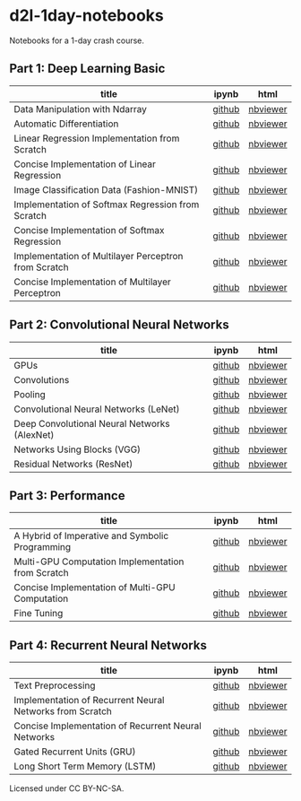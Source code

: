 # d2l-1day-notebooks

Notebooks for a 1-day crash course.

## Part 1: Deep Learning Basic

| title                               |  ipynb    |  html    |
| ------------------------------ | ---- | ---- |
| Data Manipulation with Ndarray | [github](https://github.com/mli/d2l-1day-notebooks/blob/master/notebooks-1/1-ndarray.ipynb) | [nbviewer](https://nbviewer.jupyter.org/format/slides/github/mli/d2l-1day-notebooks/blob/master/notebooks-1/1-ndarray.ipynb#/) |
| Automatic Differentiation | [github](https://github.com/mli/d2l-1day-notebooks/blob/master/notebooks-1/2-autograd.ipynb) | [nbviewer](https://nbviewer.jupyter.org/format/slides/github/mli/d2l-1day-notebooks/blob/master/notebooks-1/2-autograd.ipynb#/) |
| Linear Regression Implementation from Scratch | [github](https://github.com/mli/d2l-1day-notebooks/blob/master/notebooks-1/3-linear-regression-scratch.ipynb) | [nbviewer](https://nbviewer.jupyter.org/format/slides/github/mli/d2l-1day-notebooks/blob/master/notebooks-1/3-linear-regression-scratch.ipynb#/) |
| Concise Implementation of Linear Regression | [github](https://github.com/mli/d2l-1day-notebooks/blob/master/notebooks-1/4-linear-regression-gluon.ipynb) | [nbviewer](https://nbviewer.jupyter.org/format/slides/github/mli/d2l-1day-notebooks/blob/master/notebooks-1/4-linear-regression-gluon.ipynb#/) |
| Image Classification Data (Fashion-MNIST) | [github](https://github.com/mli/d2l-1day-notebooks/blob/master/notebooks-1/5-fashion-mnist.ipynb) | [nbviewer](https://nbviewer.jupyter.org/format/slides/github/mli/d2l-1day-notebooks/blob/master/notebooks-1/5-fashion-mnist.ipynb#/) |
| Implementation of Softmax Regression from Scratch | [github](https://github.com/mli/d2l-1day-notebooks/blob/master/notebooks-1/6-softmax-regression-scratch.ipynb) | [nbviewer](https://nbviewer.jupyter.org/format/slides/github/mli/d2l-1day-notebooks/blob/master/notebooks-1/6-softmax-regression-scratch.ipynb#/) |
| Concise Implementation of Softmax Regression | [github](https://github.com/mli/d2l-1day-notebooks/blob/master/notebooks-1/7-softmax-regression-gluon.ipynb) | [nbviewer](https://nbviewer.jupyter.org/format/slides/github/mli/d2l-1day-notebooks/blob/master/notebooks-1/7-softmax-regression-gluon.ipynb#/) |
| Implementation of Multilayer Perceptron from Scratch | [github](https://github.com/mli/d2l-1day-notebooks/blob/master/notebooks-1/8-mlp-scratch.ipynb) | [nbviewer](https://nbviewer.jupyter.org/format/slides/github/mli/d2l-1day-notebooks/blob/master/notebooks-1/8-mlp-scratch.ipynb#/) |
| Concise Implementation of Multilayer Perceptron | [github](https://github.com/mli/d2l-1day-notebooks/blob/master/notebooks-1/9-mlp-gluon.ipynb) | [nbviewer](https://nbviewer.jupyter.org/format/slides/github/mli/d2l-1day-notebooks/blob/master/notebooks-1/9-mlp-gluon.ipynb#/) |

## Part 2: Convolutional Neural Networks

| title                                        | ipynb                                                        | html                                                         |
| -------------------------------------------- | ------------------------------------------------------------ | ------------------------------------------------------------ |
| GPUs                                         | [github](https://github.com/mli/d2l-1day-notebooks/blob/master/notebooks-2/1-use-gpu.ipynb) | [nbviewer](https://nbviewer.jupyter.org/format/slides/github/mli/d2l-1day-notebooks/blob/master/notebooks-2/1-use-gpu.ipynb#/) |
| Convolutions                                 | [github](https://github.com/mli/d2l-1day-notebooks/blob/master/notebooks-2/2-conv-layer.ipynb) | [nbviewer](https://nbviewer.jupyter.org/format/slides/github/mli/d2l-1day-notebooks/blob/master/notebooks-2/2-conv-layer.ipynb#/) |
| Pooling                                      | [github](https://github.com/mli/d2l-1day-notebooks/blob/master/notebooks-2/3-pooling.ipynb) | [nbviewer](https://nbviewer.jupyter.org/format/slides/github/mli/d2l-1day-notebooks/blob/master/notebooks-2/3-pooling.ipynb#/) |
| Convolutional Neural Networks (LeNet)        | [github](https://github.com/mli/d2l-1day-notebooks/blob/master/notebooks-2/4-lenet.ipynb) | [nbviewer](https://nbviewer.jupyter.org/format/slides/github/mli/d2l-1day-notebooks/blob/master/notebooks-2/4-lenet.ipynb#/) |
| Deep Convolutional Neural Networks (AlexNet) | [github](https://github.com/mli/d2l-1day-notebooks/blob/master/notebooks-2/5-alexnet.ipynb) | [nbviewer](https://nbviewer.jupyter.org/format/slides/github/mli/d2l-1day-notebooks/blob/master/notebooks-2/5-alexnet.ipynb#/) |
| Networks Using Blocks (VGG)                  | [github](https://github.com/mli/d2l-1day-notebooks/blob/master/notebooks-2/6-vgg.ipynb) | [nbviewer](https://nbviewer.jupyter.org/format/slides/github/mli/d2l-1day-notebooks/blob/master/notebooks-2/6-vgg.ipynb#/) |
| Residual Networks (ResNet)                   | [github](https://github.com/mli/d2l-1day-notebooks/blob/master/notebooks-2/7-resnet.ipynb) | [nbviewer](https://nbviewer.jupyter.org/format/slides/github/mli/d2l-1day-notebooks/blob/master/notebooks-2/7-resnet.ipynb#/) |

## Part 3: Performance

| title                                             | ipynb                                                        | html                                                         |
| ------------------------------------------------- | ------------------------------------------------------------ | ------------------------------------------------------------ |
| A Hybrid of Imperative and Symbolic Programming   | [github](https://github.com/mli/d2l-1day-notebooks/blob/master/notebooks-3/1-hybridize.ipynb) | [nbviewer](https://nbviewer.jupyter.org/format/slides/github/mli/d2l-1day-notebooks/blob/master/notebooks-3/1-hybridize.ipynb#/) |
| Multi-GPU Computation Implementation from Scratch | [github](https://github.com/mli/d2l-1day-notebooks/blob/master/notebooks-3/2-multiple-gpus.ipynb) | [nbviewer](https://nbviewer.jupyter.org/format/slides/github/mli/d2l-1day-notebooks/blob/master/notebooks-3/2-multiple-gpus.ipynb#/) |
| Concise Implementation of Multi-GPU Computation   | [github](https://github.com/mli/d2l-1day-notebooks/blob/master/notebooks-3/3-multiple-gpus-gluon.ipynb) | [nbviewer](https://nbviewer.jupyter.org/format/slides/github/mli/d2l-1day-notebooks/blob/master/notebooks-3/3-multiple-gpus-gluon.ipynb#/) |
| Fine Tuning                                       | [github](https://github.com/mli/d2l-1day-notebooks/blob/master/notebooks-3/4-fine-tuning.ipynb) | [nbviewer](https://nbviewer.jupyter.org/format/slides/github/mli/d2l-1day-notebooks/blob/master/notebooks-3/4-fine-tuning.ipynb#/) |

## Part 4: Recurrent Neural Networks

| title                                                    | ipynb                                                        | html                                                         |
| -------------------------------------------------------- | ------------------------------------------------------------ | ------------------------------------------------------------ |
| Text Preprocessing                                       | [github](https://github.com/mli/d2l-1day-notebooks/blob/master/notebooks-4/1-text-preprocessing.ipynb) | [nbviewer](https://nbviewer.jupyter.org/format/slides/github/mli/d2l-1day-notebooks/blob/master/notebooks-4/1-text-preprocessing.ipynb#/) |
| Implementation of Recurrent Neural Networks from Scratch | [github](https://github.com/mli/d2l-1day-notebooks/blob/master/notebooks-4/2-rnn-scratch.ipynb) | [nbviewer](https://nbviewer.jupyter.org/format/slides/github/mli/d2l-1day-notebooks/blob/master/notebooks-4/2-rnn-scratch.ipynb#/) |
| Concise Implementation of Recurrent Neural Networks      | [github](https://github.com/mli/d2l-1day-notebooks/blob/master/notebooks-4/3-rnn-gluon.ipynb) | [nbviewer](https://nbviewer.jupyter.org/format/slides/github/mli/d2l-1day-notebooks/blob/master/notebooks-4/3-rnn-gluon.ipynb#/) |
| Gated Recurrent Units (GRU)                              | [github](https://github.com/mli/d2l-1day-notebooks/blob/master/notebooks-4/4-gru.ipynb) | [nbviewer](https://nbviewer.jupyter.org/format/slides/github/mli/d2l-1day-notebooks/blob/master/notebooks-4/4-gru.ipynb#/) |
| Long Short Term Memory (LSTM)                            | [github](https://github.com/mli/d2l-1day-notebooks/blob/master/notebooks-4/5-lstm.ipynb) | [nbviewer](https://nbviewer.jupyter.org/format/slides/github/mli/d2l-1day-notebooks/blob/master/notebooks-4/5-lstm.ipynb#/) |


Licensed under CC BY-NC-SA.
